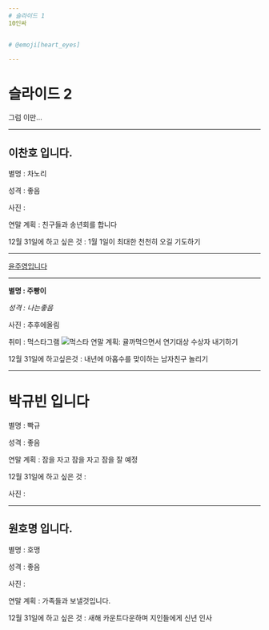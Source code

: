```yaml
---
# 슬라이드 1
10인싸


# @emoji[heart_eyes]

---
```



# 슬라이드 2
그럼 이만...

---


## 이찬호 입니다.
별명 : 차노리 

성격 : 좋음

사진 : 

연말 계획 : 친구들과 송년회를 합니다

12월 31일에 하고 싶은 것 : 1월 1일이 최대한 천천히 오길 기도하기



---




[윤주영입니다](#)
***
**별명 : 주빵이**

*성격 : 나는좋음*

사진 : 추후에올림

취미 : 먹스타그램 ![먹스타](https://static.thenounproject.com/png/2035698-42.png)
연말 계획: 귤까먹으면서 연기대상 수상자 내기하기

12월 31일에 하고싶은것 : 내년에 아홉수를 맞이하는 남자친구 놀리기  




---


# 박규빈 입니다
별명 : 빡규

성격 : 좋음

연말 계획 : 잠을 자고 잠을 자고 잠을 잘 예정

12월 31일에 하고 싶은 것 : 

사진 : 

---

## 원호명 입니다.
별명 : 호맹

성격 : 좋음

사진 : 

연말 계획 : 가족들과 보낼것입니다.

12월 31일에 하고 싶은 것 : 새해 카운트다운하며 지인들에게 신년 인사 
